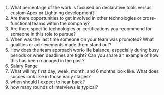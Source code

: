 1. What percentage of the work is focused on declarative tools versus custom Apex or Lightning development?
2. Are there opportunities to get involved in other technologies or cross-functional teams within the company?
3. Are there specific technologies or certifications you recommend for someone in this role to pursue?
4. When was the last time someone on your team was promoted? What qualities or achievements made them stand out?
5. How does the team approach work-life balance, especially during busy periods or when deadlines are tight? Can you share an example of how this has been managed in the past?
6. Salary Range
7. What will my first day, week, month, and 6 months look like. What does succes look like in those early stages?
8. when should I expect to hear back?
9. how many rounds of interviews is typical?